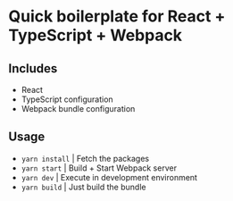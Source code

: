 # Quick boilerplate for React + TypeScript + Webpack

## Includes
- React
- TypeScript configuration
- Webpack bundle configuration

## Usage
- `yarn install` | Fetch the packages
- `yarn start` | Build + Start Webpack server
- `yarn dev` | Execute in development environment
- `yarn build` | Just build the bundle

 
